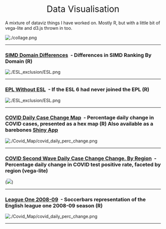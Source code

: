<h1 style="font-weight:normal" align="center">
  &nbsp;Data Visualisation&nbsp;
</h1>


A mixture of dataviz things I have worked on. Mostly R, but with a little bit of vega-lite and d3.js thrown in too. 

![./collage.png](https://raw.githubusercontent.com/josephedwardoreilly/TidyTuesday/master/collage.png)


***

### [SIMD Domain Differences](https://github.com/josephedwardoreilly/DataViz/tree/main/SIMD_2020) ‍ - Differences in SIMD Ranking By Domain (R)
![./ESL_exclusion/ESL.png](https://raw.githubusercontent.com/josephedwardoreilly/DataViz/main/SIMD_2020/SIMD_Disparity.png)

***

### [EPL Without ESL](https://github.com/josephedwardoreilly/DataViz/tree/main/ESL_exclusion) ‍ - If the ESL 6 had never joined the EPL (R)
![./ESL_exclusion/ESL.png](https://raw.githubusercontent.com/josephedwardoreilly/DataViz/main/ESL_exclusion/ESL.png)

***

### [COVID Daily Case Change Map](https://github.com/josephedwardoreilly/DataViz/tree/main/Covid_map) ‍ - Percentage daily change in COVID cases, presented as a hex map (R) Also available as a barebones [Shiny App](https://josephedwardoreilly.shinyapps.io/Covid_Map_Shiny/)
![./Covid_Map/covid_daily_perc_change.png](https://raw.githubusercontent.com/josephedwardoreilly/DataViz/main/Covid_Map/covid_daily_perc_change.png)

***

### [COVID Second Wave Daily Case Change Change, By Region](https://github.com/josephedwardoreilly/DataViz/tree/main/Covid_Case_Perc_Change) ‍ - Percentage daily change in COVID test positive rate, faceted by region (vega-lite)
(<img src="https://raw.githubusercontent.com/josephedwardoreilly/DataViz/main/Covid_Case_Perc_Change/visualization.svg?sanitize=true">)


***

### [League One 2008-09](https://github.com/josephedwardoreilly/DataViz/tree/main/Soccerbars/League1_2008_9) ‍ - Soccerbars representation of the English league one 2008-09 season (R)
![./Covid_Map/covid_daily_perc_change.png](https://raw.githubusercontent.com/josephedwardoreilly/DataViz/main//Soccerbars/League1_2008_9/08.png)

***